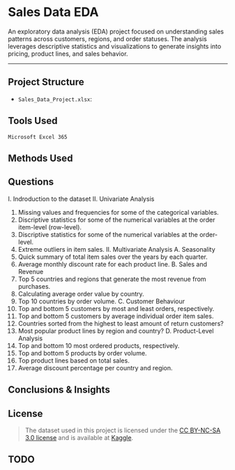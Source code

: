 # Sales Data EDA

An exploratory data analysis (EDA) project focused on understanding sales patterns across customers, regions, and order statuses. 
The analysis leverages descriptive statistics and visualizations to generate insights into pricing, product lines, and sales behavior.

------------------------

## Project Structure

- `Sales_Data_Project.xlsx`:

## Tools Used

`Microsoft Excel 365`

## Methods Used


## Questions

I. Indroduction to the dataset
II. Univariate Analysis
1. Missing values and frequencies for some of the categorical variables.
2. Discriptive statistics for some of the numerical variables at the order item-level (row-level).
3. Discriptive statistics for some of the numerical variables at the order-level.
4. Extreme outliers in item sales.
II. Multivariate Analysis
A. Seasonality
1. Quick summary of total item sales over the years by each quarter.
2. Average monthly discount rate for each product line.
B. Sales and Revenue
1. Top 5 countries and regions that generate the most revenue from purchases.
2. Calculating average order value by country.
3. Top 10 countries by order volume.
C. Customer Behaviour
1. Top and bottom 5 customers by most and least orders, respectively.
2. Top and bottom 5 customers by average individual order item sales.
3. Countries sorted from the highest to least amount of return customers?
4. Most popular product lines by region and country?
D. Product-Level Analysis
1. Top and bottom 10 most ordered products, respectively.
2. Top and bottom 5 products by order volume. 
3. Top product lines based on total sales.
4. Average discount percentage per country and region.



## Conclusions & Insights

## License
> The dataset used in this project is licensed under the [CC BY-NC-SA 3.0 license](https://creativecommons.org/licenses/by-nc-sa/3.0/) and is available at [Kaggle](https://www.kaggle.com/datasets/kyanyoga/sample-sales-data/data).

## TODO



